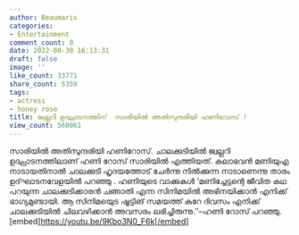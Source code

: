 ```yaml
---
author: Beaumaris
categories:
- Entertainment
comment_count: 0
date: 2022-08-30 16:13:31
draft: false
image: ''
like_count: 33771
share_count: 5359
tags:
- actress
- honey rose
title: ജ്വല്ലറി ഉദ്ഘാടനത്തിന്  സാരിയിൽ അതിസുന്ദരിയി ഹണിറോസ് !
view_count: 560061
---
```


സാരിയിൽ അതിസുന്ദരിയി ഹണിറോസ്. ചാലക്കുടിയില്‍ ജ്വല്ലറി ഉദ്ഘാടനത്തിലാണ് ഹണി റോസ് സാരിയിൽ എത്തിയത്. കലാഭവൻ മണിയുഎ നാടായതിനാൽ ചാലക്കുടി ഹൃദയത്തോട് ചേർന്നു നിൽക്കുന്ന നാടാണെന്നു താരം ഉദ്‌ഘാടനവേളയിൽ പറഞ്ഞു . ഹണിയുടെ വാക്കുകൾ ‘മണിച്ചേട്ടന്റെ ജീവിത കഥ പറയുന്ന ചാലക്കുടിക്കാരൻ ചങ്ങാതി എന്ന സിനിമയിൽ അഭിനയിക്കാൻ എനിക്ക് ഭാഗ്യമുണ്ടായി. ആ സിനിമയുെട ഷൂട്ടിങ് സമയത്ത് കുറേ ദിവസം എനിക്ക് ചാലക്കുടിയിൽ ചിലവഴിക്കാൻ അവസരം ലഭിച്ചിരുന്നു.’’–ഹണി റോസ് പറഞ്ഞു. [embed]https://youtu.be/9Kbo3N0_F6k[/embed]